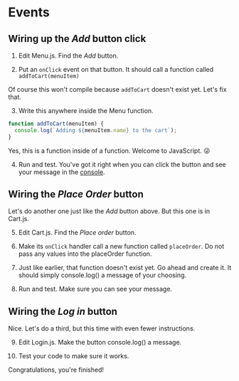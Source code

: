 # Events
<!-- Time: 10min -->
<!-- In form fields (Maybe in Cart.js - PAN,CVV,EXPIRY, location), have them onChange={e=>sayHello(e.target.value)} -->

## Wiring up the *Add* button click
1. Edit Menu.js. Find the *Add* button.

2. Put an `onClick` event on that button. It should call a function called `addToCart(menuItem)`

Of course this won't compile because `addToCart` doesn't exist yet. Let's fix that.

3. Write this anywhere inside the Menu function. 
```JavaScript
function addToCart(menuItem) {
  console.log(`Adding ${menuItem.name} to the cart`);
}
```

Yes, this is a function inside of a function. Welcome to JavaScript. 😜

4. Run and test. You've got it right when you can click the button and see your message in the [console](../../cheatsheet.md/To-see-something-in-the-browser-console).

## Wiring the *Place Order* button
Let's do another one just like the *Add* button above. But this one is in Cart.js.

5. Edit Cart.js. Find the *Place order* button.

6. Make its `onClick` handler call a new function called  `placeOrder`. Do not pass any values into the placeOrder function.

7. Just like earlier, that function doesn't exist yet. Go ahead and create it. It should simply console.log() a message of your choosing.

8. Run and test. Make sure you can see your message.

## Wiring the *Log in* button
Nice. Let's do a third, but this time with even fewer instructions.

9.  Edit Login.js. Make the button console.log() a message.

10.  Test your code to make sure it works.

Congratulations, you're finished!